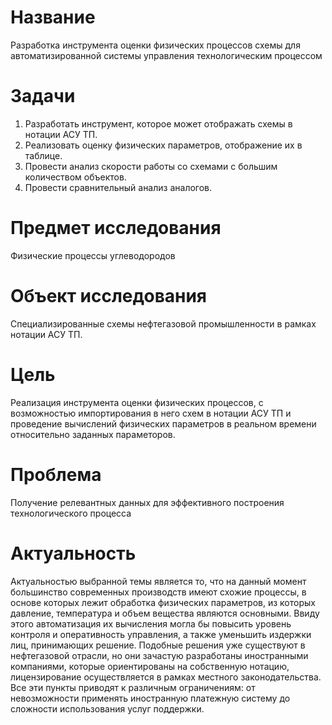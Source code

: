 # Название

Разработка инструмента оценки физических процессов схемы для автоматизированной системы управления технологическим процессом

# Задачи

1. Разработать инструмент, которое может отображать схемы в нотации АСУ ТП.
2. Реализовать оценку физических параметров, отображение их в таблице.
3. Провести анализ скорости работы со схемами c большим количеством объектов.
4. Провести сравнительный анализ аналогов.

# Предмет исследования

Физические процессы углеводородов

# Объект исследования

Специализированные схемы нефтегазовой промышленности в рамках нотации АСУ ТП.

# Цель

Реализация инструмента оценки физических процессов, с возможностью импортирования в него схем в нотации АСУ ТП и проведение вычислений физических параметров в реальном времени относительно заданных параметоров.

# Проблема

Получение релевантных данных для эффективного построения технологического процесса

# Актуальность

Актуальностью выбранной темы является то, что на данный момент
большинство современных производств имеют схожие процессы, в основе которых лежит обработка физических параметров, из которых давление, температура и объем вещества являются основными. Ввиду этого автоматизация их вычисления могла бы повысить уровень контроля и оперативность управления, а также уменьшить издержки лиц, принимающих решение. Подобные решения уже существуют в нефтегазовой отрасли, но они зачастую разработаны иностранными компаниями, которые ориентированы на собственную нотацию, лицензирование осуществляется в рамках местного законодательства. Все эти пункты приводят к различным ограничениям: от невозможности применять иностранную платежную систему до сложности использования услуг поддержки.
